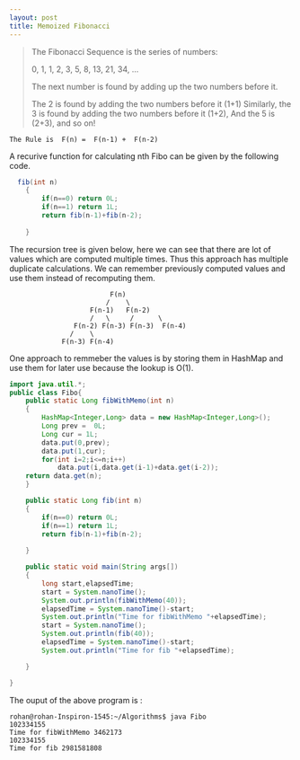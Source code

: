 ```yaml
---
layout: post
title: Memoized Fibonacci 
---
```

>
>The Fibonacci Sequence is the series of numbers:
>
>0, 1, 1, 2, 3, 5, 8, 13, 21, 34, ...
>
>The next number is found by adding up the two numbers before it.
>
>The 2 is found by adding the two numbers before it (1+1)
>Similarly, the 3 is found by adding the two numbers before it (1+2),
>And the 5 is (2+3),
>and so on!
>


```
The Rule is  F(n) =  F(n-1) +  F(n-2)
```

A recurive function for calculating nth Fibo can be given by the following code.

``` java
  fib(int n)
	{
		if(n==0) return 0L;
		if(n==1) return 1L;
		return fib(n-1)+fib(n-2);
		
	}
```

The recursion tree is given below, here we can see that there are lot of values which are computed multiple times.
Thus this approach has multiple duplicate calculations. We can remember previously computed values and use them 
instead of recomputing them. 

                             F(n)
                            /    \
                        F(n-1)   F(n-2)
                        /   \     /      \
                    F(n-2) F(n-3) F(n-3)  F(n-4)
                   /    \
                 F(n-3) F(n-4)
                 

One approach to remmeber the values is by storing them in HashMap and use them for later use because the lookup is 
O(1). 


``` java
import java.util.*;
public class Fibo{
	public static Long fibWithMemo(int n)
	{
		HashMap<Integer,Long> data = new HashMap<Integer,Long>();
		Long prev =  0L;
		Long cur = 1L;
		data.put(0,prev);
		data.put(1,cur);
		for(int i=2;i<=n;i++)
			data.put(i,data.get(i-1)+data.get(i-2));
	return data.get(n);
	}

	public static Long fib(int n)
	{
		if(n==0) return 0L;
		if(n==1) return 1L;
		return fib(n-1)+fib(n-2);
		
	}

	public static void main(String args[])
	{
		long start,elapsedTime;
		start = System.nanoTime();
		System.out.println(fibWithMemo(40));
		elapsedTime = System.nanoTime()-start;
		System.out.println("Time for fibWithMemo "+elapsedTime);
		start = System.nanoTime();
		System.out.println(fib(40));
		elapsedTime = System.nanoTime()-start;
		System.out.println("Time for fib "+elapsedTime);

	}

}

```

The ouput of the above program is :

```
rohan@rohan-Inspiron-1545:~/Algorithms$ java Fibo
102334155
Time for fibWithMemo 3462173
102334155
Time for fib 2981581808

```
